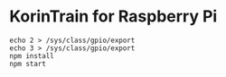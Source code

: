 # KorinTrain for Raspberry Pi

```
echo 2 > /sys/class/gpio/export
echo 3 > /sys/class/gpio/export
npm install
npm start
```
